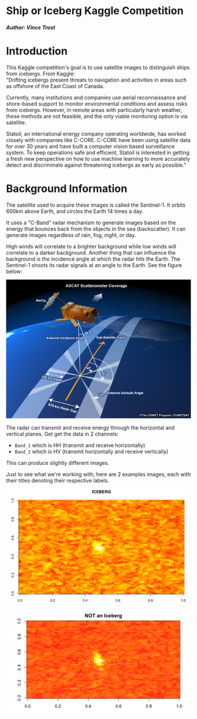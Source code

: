 # Ship or Iceberg Kaggle Competition
##### Author: Vince Trost

# Introduction

This Kaggle competition's goal is to use satellite images to distinguish ships from icebergs. From Kaggle:  
"Drifting icebergs present threats to navigation and activities in areas such as offshore of the East Coast of Canada.  

Currently, many institutions and companies use aerial reconnaissance and shore-based support to monitor environmental conditions and assess risks from icebergs. However, in remote areas with particularly harsh weather, these methods are not feasible, and the only viable monitoring option is via satellite.  

Statoil, an international energy company operating worldwide, has worked closely with companies like C-CORE. C-CORE have been using satellite data for over 30 years and have built a computer vision based surveillance system. To keep operations safe and efficient, Statoil is interested in getting a fresh new perspective on how to use machine learning to more accurately detect and discriminate against threatening icebergs as early as possible."  

# Background Information

The satellite used to acquire these images is called the Sentinel-1. It orbits 600km above Earth, and circles the Earth 14 times a day.  

It uses a "C-Band" radar mechanism to generate images based on the energy that bounces back from the objects in the sea (backscatter). It can generate images regardless of rain, fog, night, or day.  

High winds will correlate to a brighter background while low winds will correlate to a darker background. Another thing that can influence the background is the incidence angle at which the radar hits the Earth. The Sentinel-1 shoots its radar signals at an angle to the Earth. See the figure below:  

![](https://github.com/vjtrost88/ship_or_iceberg/blob/master/Resources/incidenceAngle.jpg)

The radar can transmit and receive energy through the horizontal and vertical planes. Get get the data in 2 channels:
- `Band_1` which is HH (transmit and receive horizontally)
- `Band_2` which is HV (transmit horizontally and receive vertically)  

This can produce slightly different images.

Just to see what we're working with, here are 2 examples images, each with their titles denoting their respective labels.  

![](https://github.com/vjtrost88/ship_or_iceberg/blob/master/Resources/iceberg.png)

![](https://github.com/vjtrost88/ship_or_iceberg/blob/master/Resources/notIceberg.png)
